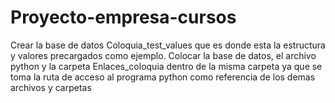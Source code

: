 # Proyecto-empresa-cursos
Crear la base de datos Coloquia_test_values que es donde esta la estructura y valores precargados como ejemplo.
Colocar la base de datos, el archivo python y la carpeta Enlaces_coloquia dentro de la misma carpeta ya que se toma la ruta de acceso al programa python como referencia de los demas archivos y carpetas
